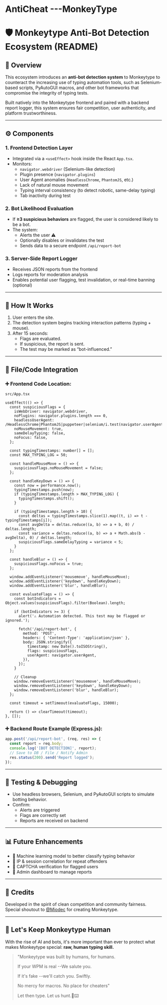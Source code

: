 # AntiCheat ---MonkeyType

# 🛡️ Monkeytype Anti-Bot Detection Ecosystem (README)

## 📌 Overview

This ecosystem introduces an **anti-bot detection system** to Monkeytype to counteract the increasing use of typing automation tools, such as Selenium-based scripts, PyAutoGUI macros, and other bot frameworks that compromise the integrity of typing tests.

Built natively into the Monkeytype frontend and paired with a backend report logger, this system ensures fair competition, user authenticity, and platform trustworthiness.

---

## ⚙️ Components

### 1. **Frontend Detection Layer**

- Integrated via a `<useEffect>` hook inside the React `App.tsx`.
- Monitors:
  - `navigator.webdriver` (Selenium-like detection)
  - Plugin presence (`navigator.plugins`)
  - User Agent anomalies (`HeadlessChrome`, `PhantomJS`, etc.)
  - Lack of natural mouse movement
  - Typing interval consistency (to detect robotic, same-delay typing)
  - Tab inactivity during test

### 2. **Bot Likelihood Evaluation**

- If **≥3 suspicious behaviors** are flagged, the user is considered likely to be a bot.
- The system:
  - Alerts the user ⚠️
  - Optionally disables or invalidates the test
  - Sends data to a secure endpoint `/api/report-bot`

### 3. **Server-Side Report Logger**

- Receives JSON reports from the frontend
- Logs reports for moderation analysis
- Enables potential user flagging, test invalidation, or real-time banning (optional)

---

## 🧠 How It Works

1. User enters the site.
2. The detection system begins tracking interaction patterns (typing + mouse).
3. After 15 seconds:
   - Flags are evaluated.
   - If suspicious, the report is sent.
   - The test may be marked as “bot-influenced.”

---

## 📁 File/Code Integration

### ➕ Frontend Code Location:

`src/App.tsx`

```tsx
useEffect(() => {
  const suspiciousFlags = {
    isWebDriver: navigator.webdriver,
    noPlugins: navigator.plugins.length === 0,
    headlessUserAgent: /HeadlessChrome|PhantomJS|puppeteer|selenium/i.test(navigator.userAgent),
    noMouseMovement: true,
    sameDelayTyping: false,
    noFocus: false,
  };

  const typingTimestamps: number[] = [];
  const MAX_TYPING_LOG = 50;

  const handleMouseMove = () => {
    suspiciousFlags.noMouseMovement = false;
  };

  const handleKeyDown = () => {
    const now = performance.now();
    typingTimestamps.push(now);
    if (typingTimestamps.length > MAX_TYPING_LOG) {
      typingTimestamps.shift();
    }

    if (typingTimestamps.length > 10) {
      const deltas = typingTimestamps.slice(1).map((t, i) => t - typingTimestamps[i]);
      const avgDelta = deltas.reduce((a, b) => a + b, 0) / deltas.length;
      const variance = deltas.reduce((a, b) => a + Math.abs(b - avgDelta), 0) / deltas.length;
      suspiciousFlags.sameDelayTyping = variance < 5;
    }
  };

  const handleBlur = () => {
    suspiciousFlags.noFocus = true;
  };

  window.addEventListener('mousemove', handleMouseMove);
  window.addEventListener('keydown', handleKeyDown);
  window.addEventListener('blur', handleBlur);

  const evaluateFlags = () => {
    const botIndicators = Object.values(suspiciousFlags).filter(Boolean).length;

    if (botIndicators >= 3) {
      alert('⚠️ Automation detected. This test may be flagged or ignored.');

      fetch('/api/report-bot', {
        method: 'POST',
        headers: { 'Content-Type': 'application/json' },
        body: JSON.stringify({
          timestamp: new Date().toISOString(),
          flags: suspiciousFlags,
          userAgent: navigator.userAgent,
        }),
      });
    }

    // Cleanup
    window.removeEventListener('mousemove', handleMouseMove);
    window.removeEventListener('keydown', handleKeyDown);
    window.removeEventListener('blur', handleBlur);
  };

  const timeout = setTimeout(evaluateFlags, 15000);

  return () => clearTimeout(timeout);
}, []);

```

### ➕ Backend Route Example (Express.js):

```js
app.post('/api/report-bot', (req, res) => {
  const report = req.body;
  console.log('[BOT DETECTION]', report);
  // Save to DB / File / Notify Admin
  res.status(200).send('Report logged');
});
```

---

## 🧪 Testing & Debugging

- Use headless browsers, Selenium, and PyAutoGUI scripts to simulate botting behavior.
- Confirm:
  - Alerts are triggered
  - Flags are correctly set
  - Reports are received on backend

---

## 📊 Future Enhancements

- 🎯 Machine learning model to better classify typing behavior
- 📍 IP & session correlation for repeat offenders
- 🧱 CAPTCHA verification for flagged users
- 🔧 Admin dashboard to manage reports

---

## 🙌 Credits

Developed in the spirit of clean competition and community fairness. Special shoutout to [@Miodec](https://github.com/Miodec) for creating Monkeytype.

---

## 🚀 Let's Keep Monkeytype Human

With the rise of AI and bots, it's more important than ever to protect what makes Monkeytype special: **raw, human typing skill.**

> "Monkeytype was built by humans, for humans.
>
> If your WPM is real --We salute you.
>
> If it's fake --we'll catch you. Swiftly.
>
> No mercy for macros. No place for cheaters"
>
> Let then type. Let us hunt.🧠⌨️

